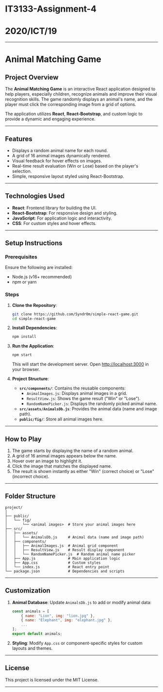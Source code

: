 # IT3133-Assignment-4
# 2020/ICT/19

---

# **Animal Matching Game**

## **Project Overview**
The **Animal Matching Game** is an interactive React application designed to help players, especially children, recognize animals and improve their visual recognition skills. The game randomly displays an animal's name, and the player must click the corresponding image from a grid of options.

The application utilizes **React**, **React-Bootstrap**, and custom logic to provide a dynamic and engaging experience.

---

## **Features**
- Displays a random animal name for each round.
- A grid of 16 animal images dynamically rendered.
- Visual feedback for hover effects on images.
- Real-time result evaluation (Win or Lose) based on the player's selection.
- Simple, responsive layout styled using React-Bootstrap.

---

## **Technologies Used**
- **React**: Frontend library for building the UI.
- **React-Bootstrap**: For responsive design and styling.
- **JavaScript**: For application logic and interactivity.
- **CSS**: For custom styles and hover effects.

---

## **Setup Instructions**

### Prerequisites
Ensure the following are installed:
- Node.js (v16+ recommended)
- npm or yarn

### Steps
1. **Clone the Repository**:
   ```bash
   git clone https://github.com/5yndr0m/simple-react-game.git
   cd simple-react-game
   ```

2. **Install Dependencies**:
   ```bash
   npm install
   ```

3. **Run the Application**:
   ```bash
   npm start
   ```
   This will start the development server. Open [http://localhost:3000](http://localhost:3000) in your browser.

4. **Project Structure**:
   - **`src/components/`**: Contains the reusable components:
     - `AnimalImages.js`: Displays animal images in a grid.
     - `ResultView.js`: Shows the game result ("Win" or "Lose").
     - `RandomNamePicker.js`: Displays the randomly picked animal name.
   - **`src/assets/AnimalsDb.js`**: Provides the animal data (name and image path).
   - **`public/fig/`**: Store all animal images here.

---

## **How to Play**
1. The game starts by displaying the name of a random animal.
2. A grid of 16 animal images appears below the name.
3. Hover over an image to highlight it.
4. Click the image that matches the displayed name.
5. The result is shown instantly as either "Win" (correct choice) or "Lose" (incorrect choice).

---

## **Folder Structure**
```plaintext
project/
│
├── public/
│   └── fig/
│       └── <animal images>  # Store your animal images here
├── src/
│   ├── assets/
│   │   └── AnimalsDb.js     # Animal data (name and image path)
│   ├── components/
│   │   ├── AnimalImages.js  # Animal grid component
│   │   ├── ResultView.js    # Result display component
│   │   └── RandomNamePicker.js  # Random animal name picker
│   ├── App.js               # Main application logic
│   ├── App.css              # Custom styles
│   └── index.js             # React entry point
└── package.json             # Dependencies and scripts
```

---

## **Customization**
1. **Animal Database**:
   Update `AnimalsDb.js` to add or modify animal data:
   ```javascript
   const animals = [
       { name: "Lion", img: "lion.jpg" },
       { name: "Elephant", img: "elephant.jpg" },
       ...
   ];
   export default animals;
   ```

2. **Styling**:
   Modify `App.css` or component-specific styles for custom layouts and themes.

---

## **License**
This project is licensed under the MIT License.

---
